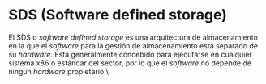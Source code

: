 # SDS (Software defined storage)

El SDS o _software defined storage_ es una arquitectura de almacenamiento en la que el _software_ para la gestión de almacenamiento está separado de su _hardware_. Está generalmente concebido para ejecutarse en cualquier sistema x86 o estándar del sector, por lo que el _software_ no depende de ningún _hardware_ propietario.\

